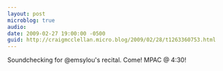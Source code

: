 ```yaml
---
layout: post
microblog: true
audio: 
date: 2009-02-27 19:00:00 -0500
guid: http://craigmcclellan.micro.blog/2009/02/28/t1263360753.html
---
```

Soundchecking for @emsylou's recital. Come! MPAC @ 4:30!
